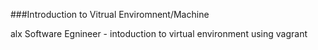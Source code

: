 ###Introduction to Vitrual Enviromnent/Machine 

alx Software Egnineer - intoduction to virtual environment using vagrant
